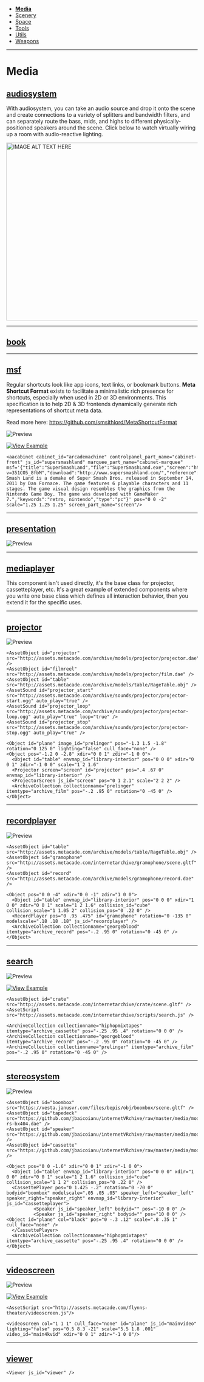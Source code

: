 - [**Media**](https://github.com/madjin/janus-custom-components/blob/master/media/index.md)
- [Scenery](https://github.com/madjin/janus-custom-components/blob/master/scenery/index.md)
- [Space](https://github.com/madjin/janus-custom-components/blob/master/space/index.md)
- [Tools](https://github.com/madjin/janus-custom-components/blob/master/tools/index.md)
- [Utils](https://github.com/madjin/janus-custom-components/blob/master/utils/index.md)
- [Weapons](https://github.com/madjin/janus-custom-components/blob/master/weapons/index.md)

***

# Media

## [audiosystem](https://github.com/madjin/janus-custom-components/blob/master/media/audiosystem/audiosystem.js)

With audiosystem, you can take an audio source and drop it onto the scene and create connections to a variety of splitters and bandwidth filters, and can separately route the bass, mids, and highs to different physically-positioned speakers around the scene. Click below to watch virtually wiring up a room with audio-reactive lighting.

<a href="http://www.youtube.com/watch?feature=player_embedded&v=2zDDcD0Xwpk" target="_blank"><img src="http://img.youtube.com/vi/2zDDcD0Xwpk/0.jpg" alt="IMAGE ALT TEXT HERE" width="846" height="468" /></a>

***

## [book](https://github.com/madjin/janus-custom-components/blob/master/media/book/book.js)


***

## [msf](https://github.com/madjin/janus-custom-components/blob/master/media/msf/aarcade.js)

Regular shortcuts look like app icons, text links, or bookmark buttons. **Meta Shortcut Format** exists to facilitate a minimalistic rich presence for shortcuts, especially when used in 2D or 3D environments. This specification is to help 2D & 3D frontends dynamically generate rich representations of shortcut meta data.

Read more here: <https://github.com/smsithlord/MetaShortcutFormat>

![Preview](https://i.imgur.com/28iXQJs.jpg)

[![View Example](https://i.imgur.com/hPC9Ati.jpg)](https://vesta.janusvr.com/bai/anarchy-arcade-test)

```
<aacabinet cabinet_id="arcademachine" controlpanel_part_name="cabinet-front" js_id="supersmashland" marquee_part_name="cabinet-marquee" msf='{"title":"SuperSmashLand","file":"SuperSmashLand.exe","screen":"http://www.supersmashland.com/imgs/screenshot1.png","marquee":"https://i.ytimg.com/vi/KVROb_FPZCc/maxresdefault.jpg","preview":"https://www.youtube.com/watch?v=351CO5_8fbM","download":"http://www.supersmashland.com/","reference":"http://en.wikipedia.org/wiki/Super_Smash_Land","description":"Super Smash Land is a demake of Super Smash Bros. released in September 14, 2011 by Dan Fornace. The game features 6 playable characters and 11 stages. The game visual design resembles the graphics from the Nintendo Game Boy. The game was developed with GameMaker 7.","keywords":"retro, nintendo","type":"pc"}' pos="0 0 -2" scale="1.25 1.25 1.25" screen_part_name="screen"/>
```

***

## [presentation](https://github.com/madjin/janus-custom-components/blob/master/media/presentation/presentation.js)

![Preview](https://i.imgur.com/s55HNSs.jpg)

***

## [mediaplayer](https://github.com/madjin/janus-custom-components/blob/master/media/mediaplayer/mediaplayer.js)

This component isn't used directly, it's the base class for projector, cassetteplayer, etc. It's a great example of extended components where you write one base class which defines all interaction behavior, then you extend it for the specific uses.

***

## [projector](https://github.com/madjin/janus-custom-components/blob/master/media/projector/projector.js)

![Preview](https://i.imgur.com/OrXxiFs.jpg)

```
<AssetObject id="projector" src="http://assets.metacade.com/archive/models/projector/projector.dae" />
<AssetObject id="filmreel" src="http://assets.metacade.com/archive/models/projector/film.dae" />
<AssetObject id="table" src="http://assets.metacade.com/archive/models/table/RageTable.obj" />
<AssetSound id="projector_start" src="http://assets.metacade.com/archive/sounds/projector/projector-start.ogg" auto_play="true" />
<AssetSound id="projector_loop" src="http://assets.metacade.com/archive/sounds/projector/projector-loop.ogg" auto_play="true" loop="true" />
<AssetSound id="projector_stop" src="http://assets.metacade.com/archive/sounds/projector/projector-stop.ogg" auto_play="true" />

<Object id="plane" image_id="prelinger" pos="-1.3 1.5 -1.8" rotation="0 125 0" lighting="false" cull_face="none" />
<Object pos="-1.2 0 -2.8" xdir="0 0 1" zdir="-1 0 0">
  <Object id="table" envmap_id="library-interior" pos="0 0 0" xdir="0 0 1" zdir="-1 0 0" scale="1 2 1.6"
  <Projector screen="screen" id="projector" pos=".4 .67 0" envmap_id="library-interior" />
  <ProjectorScreen js_id="screen" pos="0 1 2.1" scale="2 2 2" />
  <ArchiveCollection collectionname="prelinger" itemtype="archive_film" pos="-.2 .95 0" rotation="0 -45 0" />
</Object>
```

***

## [recordplayer](https://github.com/madjin/janus-custom-components/blob/master/media/recordplayer/recordplayer.js)

![Preview](https://i.imgur.com/JSuAJRd.jpg)

```
<AssetObject id="table" src="http://assets.metacade.com/archive/models/table/RageTable.obj" />
<AssetObject id="gramophone" src="http://assets.metacade.com/internetarchive/gramophone/scene.gltf" />
<AssetObject id="record" src="http://assets.metacade.com/archive/models/gramophone/record.dae" />

<Object pos="0 0 -4" xdir="0 0 -1" zdir="1 0 0">
  <Object id="table" envmap_id="library-interior" pos="0 0 0" xdir="1 0 0" zdir="0 0 1" scale="1 2 1.6" collision_id="cube" collision_scale="1 1.05 2" collision_pos="0 .22 0" />
  <RecordPlayer pos="0 .95 .475" id="gramophone" rotation="0 -135 0" modelscale=".18 .18 .18" js_id="recordplayer" />
  <ArchiveCollection collectionname="georgeblood" itemtype="archive_record" pos="-.2 .95 0" rotation="0 -45 0" />
</Object>
```

***

## [search](https://github.com/madjin/janus-custom-components/blob/master/media/search/search.js)

![Preview](https://i.imgur.com/nv8EUM9.jpg)

[![View Example](https://i.imgur.com/hPC9Ati.jpg)](http://assets.metacade.com/internetarchive/)

```
<AssetObject id="crate" src="http://assets.metacade.com/internetarchive/crate/scene.gltf" />
<AssetScript src="http://assets.metacade.com/internetarchive/scripts/search.js" />

<ArchiveCollection collectionname="hiphopmixtapes" itemtype="archive_cassette" pos="-.25 .95 .4" rotation="0 0 0" />
<ArchiveCollection collectionname="georgeblood" itemtype="archive_record" pos="-.2 .95 0" rotation="0 -45 0" />
<ArchiveCollection collectionname="prelinger" itemtype="archive_film" pos="-.2 .95 0" rotation="0 -45 0" />
```

***

## [stereosystem](https://github.com/madjin/janus-custom-components/blob/master/media/stereosystem/stereosystem.js)

![Preview](https://i.imgur.com/wIPmZUQ.jpg)

```
<AssetObject id="boombox" src="https://vesta.janusvr.com/files/bepis/obj/boombox/scene.gltf" />
<AssetObject id="tapedeck" src="https://github.com/jbaicoianu/internetVRchive/raw/master/media/models/audio/technics-rs-bx404.dae" />
<AssetObject id="speaker" src="https://github.com/jbaicoianu/internetVRchive/raw/master/media/models/audio/speaker.dae" />
<AssetObject id="cassette" src="https://github.com/jbaicoianu/internetVRchive/raw/master/media/models/audio/cassette.dae" />

<Object pos="0 0 -1.6" xdir="0 0 1" zdir="-1 0 0">
  <Object id="table" envmap_id="library-interior" pos="0 0 0" xdir="1 0 0" zdir="0 0 1" scale="1 2 1.6" collision_id="cube" collision_scale="1 1 2" collision_pos="0 .22 0" />
  <CassettePlayer pos="0 1.425 -.2" rotation="0 -70 0" bodyid="boombox" modelscale=".05 .05 .05" speaker_left="speaker_left" speaker_right="speaker_right" envmap_id="library-interior" js_id="cassetteplayer">
          <Speaker js_id="speaker_left" bodyid="" pos="-10 0 0" />
          <Speaker js_id="speaker_right" bodyid="" pos="10 0 0" />
<Object id="plane" col="black" pos="0 -.3 .12" scale=".8 .35 1" cull_face="none" />
  </CassettePlayer>
  <ArchiveCollection collectionname="hiphopmixtapes" itemtype="archive_cassette" pos="-.25 .95 .4" rotation="0 0 0" />
</Object>
```

***

## [videoscreen](https://github.com/madjin/janus-custom-components/blob/master/media/videoscreen/videoscreen.js)

![Preview](https://i.imgur.com/USa1ELw.jpg)

[![View Example](https://i.imgur.com/hPC9Ati.jpg)](https://vesta.janusvr.com/bepis/cinema)

```
<AssetScript src="http://assets.metacade.com/flynns-theater/videoscreen.js"/>

<videoscreen col="1 1 1" cull_face="none" id="plane" js_id="mainvideo" lighting="false" pos="0.5 8.3 -21" scale="5.5 1.8 .001" video_id="main4kvid" xdir="0 0 1" zdir="-1 0 0"/>
```

***

## [viewer](https://github.com/madjin/janus-custom-components/blob/master/media/viewer/viewer.js)

```
<Viewer js_id="viewer" />
```
